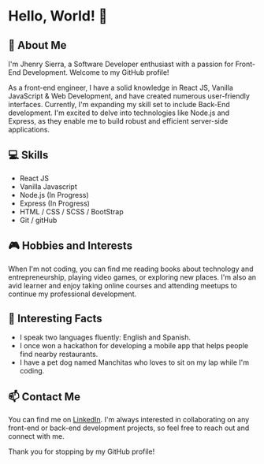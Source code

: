 # Hello, World! 👋

## 🌟 About Me

I'm Jhenry Sierra, a Software Developer enthusiast with a passion for Front-End Development. Welcome to my GitHub profile!

As a front-end engineer, I have a solid knowledge in React JS, Vanilla JavaScript & Web Development, and have created numerous user-friendly interfaces. Currently, I'm expanding my skill set to include Back-End development. I'm excited to delve into technologies like Node.js and Express, as they enable me to build robust and efficient server-side applications.

## 💻 Skills
- React JS
- Vanilla Javascript
- Node.js (In Progress)
- Express (In Progress)
- HTML / CSS / SCSS / BootStrap
- Git / gitHub

## 🎮 Hobbies and Interests
When I'm not coding, you can find me reading books about technology and entrepreneurship, playing video games, or exploring new places. 
I'm also an avid learner and enjoy taking online courses and attending meetups to continue my professional development.

## 🌟 Interesting Facts
- I speak two languages fluently: English and Spanish.
- I once won a hackathon for developing a mobile app that helps people find nearby restaurants.
- I have a pet dog named Manchitas who loves to sit on my lap while I'm coding.

## 📫 Contact Me
You can find me on [LinkedIn](https://www.linkedin.com/in/jhenry-sierra/). I'm always interested in collaborating on any front-end or back-end development projects, so feel free to reach out and connect with me.

Thank you for stopping by my GitHub profile!
